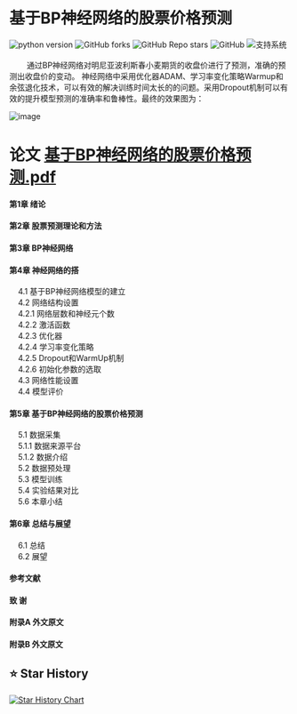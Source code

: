 #  基于BP神经网络的股票价格预测
![python version](https://img.shields.io/badge/python-3.8+-orange.svg)
![GitHub forks](https://img.shields.io/github/forks/Shybert-AI/Prediction-of-stock-price-based-on-BP-neural-network)
![GitHub Repo stars](https://img.shields.io/github/stars/Shybert-AI/Prediction-of-stock-price-based-on-BP-neural-network)
![GitHub](https://img.shields.io/github/license/Shybert-AI/Prediction-of-stock-price-based-on-BP-neural-network)
![支持系统](https://img.shields.io/badge/支持系统-Win/Linux/MAC-9cf)
<br>
<br>
&nbsp;&nbsp;&nbsp;&nbsp;&nbsp;&nbsp;&nbsp;&nbsp;通过BP神经网络对明尼亚波利斯春小麦期货的收盘价进行了预测，准确的预测出收盘价的变动。  神经网络中采用优化器ADAM、学习率变化策略Warmup和余弦退化技术，可以有效的解决训练时间太长的的问题。采用Dropout机制可以有效的提升模型预测的准确率和鲁棒性。最终的效果图为：  

![image](https://user-images.githubusercontent.com/82042336/198598120-c84a906a-c283-45fe-b24a-dc4828b20beb.png)

#  论文  [基于BP神经网络的股票价格预测.pdf](https://github.com/Shybert-AI/Prediction-of-stock-price-based-on-BP-neural-network/files/9888857/BP.pdf)  

#### 第1章  绪论  
#### 第2章  股票预测理论和方法  
#### 第3章  BP神经网络  
#### 第4章 神经网络的搭  
&nbsp;&nbsp;&nbsp;&nbsp;4.1 基于BP神经网络模型的建立  
&nbsp;&nbsp;&nbsp;&nbsp;4.2 网络结构设置  
&nbsp;&nbsp;&nbsp;&nbsp;4.2.1 网络层数和神经元个数  
&nbsp;&nbsp;&nbsp;&nbsp;4.2.2 激活函数  
&nbsp;&nbsp;&nbsp;&nbsp;4.2.3 优化器  
&nbsp;&nbsp;&nbsp;&nbsp;4.2.4 学习率变化策略  
&nbsp;&nbsp;&nbsp;&nbsp;4.2.5 Dropout和WarmUp机制  
&nbsp;&nbsp;&nbsp;&nbsp;4.2.6 初始化参数的选取  
&nbsp;&nbsp;&nbsp;&nbsp;4.3 网络性能设置  
&nbsp;&nbsp;&nbsp;&nbsp;4.4 模型评价  
#### 第5章  基于BP神经网络的股票价格预测  
&nbsp;&nbsp;&nbsp;&nbsp;5.1 数据采集  
&nbsp;&nbsp;&nbsp;&nbsp;5.1.1 数据来源平台  
&nbsp;&nbsp;&nbsp;&nbsp;5.1.2 数据介绍  
&nbsp;&nbsp;&nbsp;&nbsp;5.2 数据预处理  
&nbsp;&nbsp;&nbsp;&nbsp;5.3 模型训练  
&nbsp;&nbsp;&nbsp;&nbsp;5.4 实验结果对比  
&nbsp;&nbsp;&nbsp;&nbsp;5.6 本章小结  
#### 第6章  总结与展望  
&nbsp;&nbsp;&nbsp;&nbsp;6.1 总结  
&nbsp;&nbsp;&nbsp;&nbsp;6.2 展望  
#### 参考文献  
#### 致    谢  
#### 附录A  外文原文  
#### 附录B  外文原文  

## ⭐ Star History

[![Star History Chart](https://api.star-history.com/svg?repos=Shybert-AI/Prediction-of-stock-price-based-on-BP-neural-network&type=Date)](https://star-history.com/#Shybert-AI/Prediction-of-stock-price-based-on-BP-neural-network&Date)
